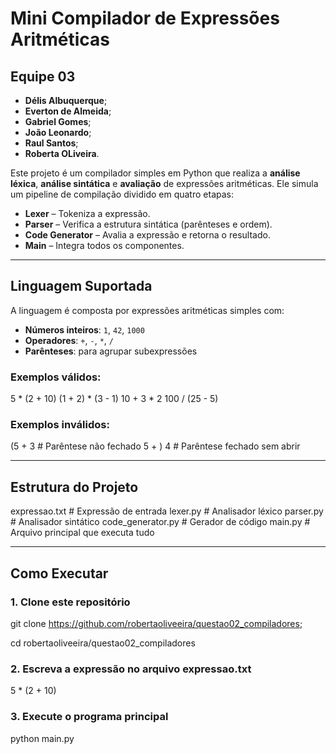 # Mini Compilador de Expressões Aritméticas

## Equipe 03

- **Délis Albuquerque**;
- **Everton de Almeida**;
- **Gabriel Gomes**;
- **João Leonardo**;
- **Raul Santos**;
- **Roberta OLiveira**.

Este projeto é um compilador simples em Python que realiza a **análise léxica**, **análise sintática** e **avaliação** de expressões aritméticas. Ele simula um pipeline de compilação dividido em quatro etapas:

- **Lexer** – Tokeniza a expressão.
- **Parser** – Verifica a estrutura sintática (parênteses e ordem).
- **Code Generator** – Avalia a expressão e retorna o resultado.
- **Main** – Integra todos os componentes.

---

## Linguagem Suportada

A linguagem é composta por expressões aritméticas simples com:

- **Números inteiros**: `1`, `42`, `1000`
- **Operadores**: `+`, `-`, `*`, `/`
- **Parênteses**: para agrupar subexpressões

### Exemplos válidos:

5 * (2 + 10)
(1 + 2) * (3 - 1)
10 + 3 * 2
100 / (25 - 5)


### Exemplos inválidos:

(5 + 3 # Parêntese não fechado
5 + ) 4 # Parêntese fechado sem abrir

---

## Estrutura do Projeto

expressao.txt # Expressão de entrada
lexer.py # Analisador léxico
parser.py # Analisador sintático
code_generator.py # Gerador de código
main.py # Arquivo principal que executa tudo

---

## Como Executar

### 1. Clone este repositório

git clone https://github.com/robertaoliveeira/questao02_compiladores;

cd robertaoliveeira/questao02_compiladores 

### 2. Escreva a expressão no arquivo expressao.txt

5 * (2 + 10)

### 3. Execute o programa principal

python main.py



